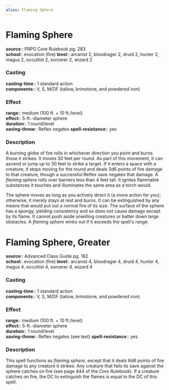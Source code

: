 ```yaml
---
alias: Flaming Sphere
---
```


# Flaming Sphere 

**source**:: PRPG Core Rulebook pg. 283  
**school**:: evocation (fire)
**level**:: arcanist 2, bloodrager 2, druid 2, hunter 2, magus 2, occultist 2, sorcerer 2, wizard 2

### Casting 

**casting-time**:: 1 standard action  
**components**:: V, S, M/DF (tallow, brimstone, and powdered iron)

### Effect 

**range**:: medium (100 ft. + 10 ft./level)  
**effect**:: 5-ft.-diameter sphere  
**duration**:: 1 round/level  
**saving-throw**:: Reflex negates
**spell-resistance**:: yes

### Description 

A burning globe of fire rolls in whichever direction you point and burns those it strikes. It moves 30 feet per round. As part of this movement, it can ascend or jump up to 30 feet to strike a target. If it enters a space with a creature, it stops moving for the round and deals 3d6 points of fire damage to that creature, though a successful Reflex save negates that damage. A *flaming sphere* rolls over barriers less than 4 feet tall. It ignites flammable substances it touches and illuminates the same area as a torch would.  
  
The sphere moves as long as you actively direct it (a move action for you); otherwise, it merely stays at rest and burns. It can be extinguished by any means that would put out a normal fire of its size. The surface of the sphere has a spongy, yielding consistency and so does not cause damage except by its flame. It cannot push aside unwilling creatures or batter down large obstacles. A *flaming sphere* winks out if it exceeds the spell's range.

# Flaming Sphere, Greater 

**source**:: Advanced Class Guide pg. 182  
**school**:: evocation (fire)
**level**:: arcanist 4, bloodrager 4, druid 4, hunter 4, magus 4, occultist 4, sorcerer 4, wizard 4

### Casting 

**casting-time**:: 1 standard action  
**components**:: V, S, M/DF (tallow, brimstone, and powdered iron)

### Effect 

**range**:: medium (100 ft. + 10 ft./level)  
**effect**:: 5-ft.-diameter sphere  
**duration**:: 1 round/level  
**saving-throw**:: Reflex negates (see text)
**spell-resistance**:: yes

### Description 

This spell functions as *flaming sphere*, except that it deals 6d6 points of fire damage to any creature it strikes. Any creature that fails its save against the sphere catches on fire (see page 444 of the *Core Rulebook*). If a creature catches on fire, the DC to extinguish the flames is equal to the DC of this spell.
